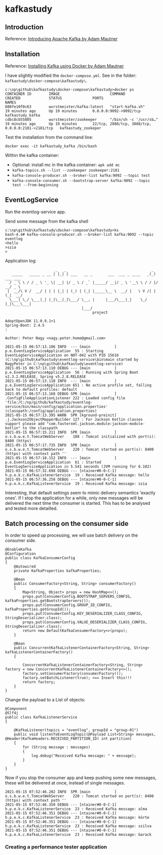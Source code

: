 # kafkastudy

## Introduction
Reference: [Introducing Apache Kafka by Adam Mautner](https://imarcats.wordpress.com/2019/02/13/introducing-apache-kafka/)

## Installation
Reference: [Installing Kafka using Docker by Adam Mautner](https://imarcats.wordpress.com/2019/02/13/installing-kafka-using-docker/)

I have slightly modified the `docker-compose.yml`. See in the folder: `kafkastudy\docker-compose\kafkastudy\`.

```
c:\np\github\kafkastudy\docker-compose\kafkastudy>docker ps
CONTAINER ID        IMAGE                       COMMAND                  CREATED             STATUS              PORTS                                                NAMES
080fe10f0c63        wurstmeister/kafka:latest   "start-kafka.sh"         19 minutes ago      Up 19 minutes       0.0.0.0:9092->9092/tcp                               kafkastudy_kafka
cdbc8cb55805        wurstmeister/zookeeper      "/bin/sh -c '/usr/sb…"   19 minutes ago      Up 19 minutes       22/tcp, 2888/tcp, 3888/tcp, 0.0.0.0:2181->2181/tcp   kafkastudy_zookeper
```

Test the installation from the command line:

`docker exec -it kafkastudy_kafka /bin/bash`

Within the kafka container:
- Optional: install mc in the kafka container: `apk add mc`
- `kafka-topics.sh --list --zookeeper zookeeper:2181`
- `kafka-console-producer.sh --broker-list kafka:9092 --topic test`
- `kafka-console-consumer.sh --bootstrap-server kafka:9092 --topic test --from-beginning`

## EventLogService

Run the eventlog-service app.

Send some message from the kafka shell
```
c:\np\github\kafkastudy\docker-compose\kafkastudy>ks
bash-4.4# kafka-console-producer.sh --broker-list kafka:9092 --topic eventlog
>hello
>szia
>
```

Application log:
```
                       _   _                                       _          
   _____   _____ _ __ | |_| | ___   __ _       ___  ___ _ ____   _(_) ___ ___ 
  / _ \ \ / / _ \ '_ \| __| |/ _ \ / _` |_____/ __|/ _ \ '__\ \ / / |/ __/ _ \
 |  __/\ V /  __/ | | | |_| | (_) | (_| |_____\__ \  __/ |   \ V /| | (_|  __/
  \___| \_/ \___|_| |_|\__|_|\___/ \__, |     |___/\___|_|    \_/ |_|\___\___|
                                   |___/                                      
                                        project

AdoptOpenJDK 11.0.9.1+1
Spring-Boot: 2.4.5
: 

Author: Peter Nagy <nagy.peter.home@gmail.com>

2021-05-15 06:57:13.106 INFO  --- [main           ] p.e.EventLogServiceApplication  55 : Starting EventLogServiceApplication on NOT-042 with PID 15616 (C:\np\github\kafkastudy\eventlog-service\bin\main started by NagyPeter in C:\np\github\kafkastudy\eventlog-service) 
2021-05-15 06:57:13.110 DEBUG --- [main           ] p.e.EventLogServiceApplication  56 : Running with Spring Boot v2.3.2.RELEASE, Spring v5.2.8.RELEASE 
2021-05-15 06:57:13.110 INFO  --- [main           ] p.e.EventLogServiceApplication 651 : No active profile set, falling back to default profiles: default 
2021-05-15 06:57:13.168 DEBUG SPR [main           ] .ConfigFileApplicationListener 222 : Loaded config file 'file:/C:/np/github/kafkastudy/eventlog-service/bin/main/config/application.properties' (classpath:/config/application.properties) 
2021-05-15 06:57:13.395 WARN  SPR [kground-preinit] .j.Jackson2ObjectMapperBuilder 127 : For Jackson Kotlin classes support please add "com.fasterxml.jackson.module:jackson-module-kotlin" to the classpath 
2021-05-15 06:57:15.211 INFO  SPR [main           ] o.s.b.w.e.t.TomcatWebServer    108 : Tomcat initialized with port(s): 8400 (https) 
2021-05-15 06:57:17.735 INFO  SPR [main           ] o.s.b.w.e.t.TomcatWebServer    220 : Tomcat started on port(s): 8400 (https) with context path '' 
2021-05-15 06:57:18.152 INFO  --- [main           ] p.e.EventLogServiceApplication  61 : Started EventLogServiceApplication in 5.541 seconds (JVM running for 6.102) 
2021-05-15 06:57:32.698 DEBUG --- [ntainer#0-0-C-1] h.p.e.k.c.KafkaListenerService  19 : Received Kafka message: hello 
2021-05-15 06:57:36.258 DEBUG --- [ntainer#0-0-C-1] h.p.e.k.c.KafkaListenerService  19 : Received Kafka message: szia 
```

Interesting, that default settings seem to mimic delivery semantics 'exactly ones'. If I stop the application for a while, only new messages will be delivered the next time the consumer is started. This has to be analysed and tested more detailled.

## Batch processing on the consumer side

In order to speed up processing, we will use batch delivery on the consumer side.

```
@EnableKafka
@Configuration
public class KafkaConsumerConfig
{
    @Autowired
    private KafkaProperties kafkaProperties;
    
    @Bean
    public ConsumerFactory<String, String> consumerFactory()
    {
        Map<String, Object> props = new HashMap<>();
        props.put(ConsumerConfig.BOOTSTRAP_SERVERS_CONFIG, kafkaProperties.getBootstrapServers());
        props.put(ConsumerConfig.GROUP_ID_CONFIG, kafkaProperties.getGroupId());
        props.put(ConsumerConfig.KEY_DESERIALIZER_CLASS_CONFIG, StringDeserializer.class);
        props.put(ConsumerConfig.VALUE_DESERIALIZER_CLASS_CONFIG, StringDeserializer.class);
        return new DefaultKafkaConsumerFactory<>(props);
    }

    @Bean
    public ConcurrentKafkaListenerContainerFactory<String, String> kafkaListenerContainerFactory()
    {

        ConcurrentKafkaListenerContainerFactory<String, String> factory = new ConcurrentKafkaListenerContainerFactory<>();
        factory.setConsumerFactory(consumerFactory());
        factory.setBatchListener(true); <== Insert this!!!
        return factory;
    }
}
```

Change the payload to a List of objects:
```
@Component
@Slf4j
public class KafkaListenerService
{

    @KafkaListener(topics = "eventlog", groupId = "group-01")
    public void listenToEventLogTopic(@Payload List<String> messages, @Header(KafkaHeaders.RECEIVED_PARTITION_ID) int partition)
    {
        for (String message : messages)
        {
            log.debug("Received Kafka message: " + message);
        }
    }
}
```

Now if you stop the consumer app and keep pushing some new messages, these will be delivered at once, instead of single messages.
```
2021-05-15 07:52:46.202 INFO  SPR [main           ] o.s.b.w.e.t.TomcatWebServer    220 : Tomcat started on port(s): 8400 (https) with context path '' 
2021-05-15 07:52:46.350 DEBUG --- [ntainer#0-0-C-1] h.p.e.k.c.KafkaListenerService  23 : Received Kafka message: alma 
2021-05-15 07:52:46.351 DEBUG --- [ntainer#0-0-C-1] h.p.e.k.c.KafkaListenerService  23 : Received Kafka message: körte 
2021-05-15 07:52:46.351 DEBUG --- [ntainer#0-0-C-1] h.p.e.k.c.KafkaListenerService  23 : Received Kafka message: szilva 
2021-05-15 07:52:46.351 DEBUG --- [ntainer#0-0-C-1] h.p.e.k.c.KafkaListenerService  23 : Received Kafka message: barack 
```

### Creating a performance tester application

